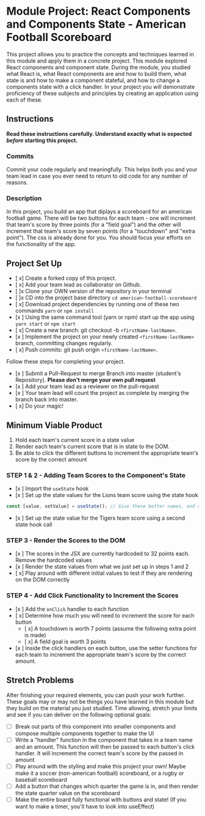 # Module Project: React Components and Components State - American Football Scoreboard

This project allows you to practice the concepts and techniques learned in this module and apply them in a concrete project. This module explored React components and component state. During the module, you studied what React is, what React components are and how to build them, what state is and how to make a component stateful, and how to change a components state with a click handler. In your project you will demonstrate proficiency of these subjects and principles by creating an application using each of these.

## Instructions

**Read these instructions carefully. Understand exactly what is expected _before_ starting this project.**

### Commits

Commit your code regularly and meaningfully. This helps both you and your team lead in case you ever need to return to old code for any number of reasons.

### Description

In this project, you build an app that diplays a scoreboard for an american football game. There will be two buttons for each team - one will increment that team's score by three points (for a "field goal") and the other will increment that team's score by seven points (for a "touchdown" and "extra point"). The css is already done for you. You should focus your efforts on the functionality of the app.

## Project Set Up

- [ x] Create a forked copy of this project.
- [ x] Add your team lead as collaborator on Github.
- [ ]x Clone your OWN version of the repository in your terminal
- [ ]x CD into the project base directory `cd american-football-scoreboard`
- [ x] Download project dependencies by running one of these two commands `yarn` or `npm install`
- [x ] Using the same command tool (yarn or npm) start up the app using `yarn start` or `npm start`
- [ x] Create a new branch: git checkout -b `<firstName-lastName>`.
- [x ] Implement the project on your newly created `<firstName-lastName>` branch, committing changes regularly.
- [ x] Push commits: git push origin `<firstName-lastName>`.

Follow these steps for completing your project.

- [x ] Submit a Pull-Request to merge <firstName-lastName> Branch into master (student's Repository). **Please don't merge your own pull request**
- [x ] Add your team lead as a reviewer on the pull-request
- [x ] Your team lead will count the project as complete by merging the branch back into master.
- [ x] Do your magic!

## Minimum Viable Product

1. Hold each team's current score in a state value
2. Render each team's current score that is in state to the DOM.
3. Be able to click the different buttons to increment the appropriate team's score by the correct amount

### STEP 1 & 2 - Adding Team Scores to the Component's State

- [x ] Import the `useState` hook
- [x ] Set up the state values for the Lions team score using the state hook

```js
const [value, setValue] = useState(); // Give these better names, and decide whether you want to pass an initial score into the state hook as the initialValue
```

- [x ] Set up the state value for the Tigers team score using a second state hook call

### STEP 3 - Render the Scores to the DOM

- [x ] The scores in the JSX are currently hardcoded to 32 points each. Remove the hardcoded values
- [x ] Render the state values from what we just set up in steps 1 and 2
- [ x] Play around with different initial values to test if they are rendering on the DOM correctly

### STEP 4 - Add Click Functionality to Increment the Scores

- [x ] Add the `onClick` handler to each function
- [ x] Determine how much you will need to increment the score for each button
  - [ x] A touchdown is worth 7 points (assume the following extra point is made)
  - [ x] A field goal is worth 3 points
- [x ] Inside the click handlers on each button, use the setter functions for each team to increment the appropriate team's score by the correct amount.

## Stretch Problems

After finishing your required elements, you can push your work further. These goals may or may not be things you have learned in this module but they build on the material you just studied. Time allowing, stretch your limits and see if you can deliver on the following optional goals:

- [ ] Break out parts of this component into smaller components and compose multiple components together to make the UI
- [ ] Write a "handler" function in the component that takes in a team name and an amount. This function will then be passed to each button's click handler. It will increment the correct team's score by the passed in amount
- [ ] Play around with the styling and make this project your own! Maybe make it a soccer (non-american football) scoreboard, or a rugby or baseball scoreboard
- [ ] Add a button that changes which quarter the game is in, and then render the state quarter value on the scoreboard
- [ ] Make the entire board fully functional with buttons and state! (If you want to make a timer, you'll have to look into useEffect)
